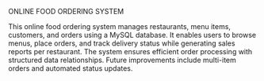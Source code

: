 ONLINE FOOD ORDERING SYSTEM

This online food ordering system manages restaurants, menu items, customers, and orders using a MySQL database. It enables users to browse menus, place orders, and track delivery status while generating sales reports per restaurant. The system ensures efficient order processing with structured data relationships. Future improvements include multi-item orders and automated status updates. 
